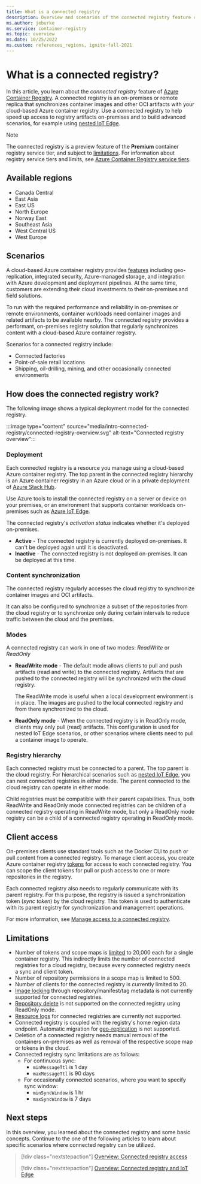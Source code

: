 ```yaml
---
title: What is a connected registry
description: Overview and scenarios of the connected registry feature of Azure Container Registry
ms.author: jeburke
ms.service: container-registry
ms.topic: overview
ms.date: 10/25/2022
ms.custom: references_regions, ignite-fall-2021
---
```


# What is a connected registry? 

In this article, you learn about the *connected registry* feature of [Azure Container Registry](container-registry-intro.md). A connected registry is an on-premises or remote replica that synchronizes container images and other OCI artifacts with your cloud-based Azure container registry. Use a connected registry to help speed up access to registry artifacts on-premises and to build advanced scenarios, for example using [nested IoT Edge](../iot-edge/tutorial-nested-iot-edge.md).

> [!NOTE]
> The connected registry is a preview feature of the **Premium** container registry service tier, and subject to [limitations](#limitations). For information about registry service tiers and limits, see [Azure Container Registry service tiers](container-registry-skus.md).

## Available regions

* Canada Central
* East Asia
* East US
* North Europe
* Norway East
* Southeast Asia
* West Central US
* West Europe

## Scenarios

A cloud-based Azure container registry provides [features](container-registry-intro.md#key-features) including geo-replication, integrated security, Azure-managed storage, and integration with Azure development and deployment pipelines. At the same time, customers are extending their cloud investments to their on-premises and field solutions.

To run with the required performance and reliability in on-premises or remote environments, container workloads need container images and related artifacts to be available nearby. The connected registry provides a performant, on-premises registry solution that regularly synchronizes content with a cloud-based Azure container registry.

Scenarios for a connected registry include:

* Connected factories
* Point-of-sale retail locations
* Shipping, oil-drilling, mining, and other occasionally connected environments

## How does the connected registry work?

The following image shows a typical deployment model for the connected registry.

:::image type="content" source="media/intro-connected-registry/connected-registry-overview.svg" alt-text="Connected registry overview":::

### Deployment

Each connected registry is a resource you manage using a cloud-based Azure container registry. The top parent in the connected registry hierarchy is an Azure container registry in an Azure cloud or in a private deployment of [Azure Stack Hub](/azure-stack/operator/azure-stack-overview).

Use Azure tools to install the connected registry on a server or device on your premises, or an environment that supports container workloads on-premises such as [Azure IoT Edge](../iot-edge/tutorial-nested-iot-edge.md).

The connected registry's *activation status* indicates whether it's deployed on-premises.

* **Active** - The connected registry is currently deployed on-premises. It can't be deployed again until it is deactivated. 
* **Inactive** - The connected registry is not deployed on-premises. It can be deployed at this time.  
 
### Content synchronization

The connected registry regularly accesses the cloud registry to synchronize container images and OCI artifacts. 

It can also be configured to synchronize a subset of the repositories from the cloud registry or to synchronize only during certain intervals to reduce traffic between the cloud and the premises.

### Modes

A connected registry can work in one of two modes: *ReadWrite* or *ReadOnly*

- **ReadWrite mode** - The default mode allows clients to pull and push artifacts (read and write) to the connected registry. Artifacts that are pushed to the connected registry will be synchronized with the cloud registry. 
        
  The ReadWrite mode is useful when a local development environment is in place. The images are pushed to the local connected registry and from there synchronized to the cloud.

- **ReadOnly mode** - When the connected registry is in ReadOnly mode, clients may only pull (read) artifacts. This configuration is used for nested IoT Edge scenarios, or other scenarios where clients need to pull a container image to operate.

### Registry hierarchy

Each connected registry must be connected to a parent. The top parent is the cloud registry. For hierarchical scenarios such as [nested IoT Edge](overview-connected-registry-and-iot-edge.md), you can nest connected registries in either mode. The parent connected to the cloud registry can operate in either mode. 

Child registries must be compatible with their parent capabilities. Thus, both ReadWrite and ReadOnly mode connected registries can be children of a connected registry operating in ReadWrite mode, but only a ReadOnly mode registry can be a child of a connected registry operating in ReadOnly mode.  

## Client access

On-premises clients use standard tools such as the Docker CLI to push or pull content from a connected registry. To manage client access, you create Azure container registry [tokens][repository-scoped-permissions] for access to each connected registry. You can scope the client tokens for pull or push access to one or more repositories in the registry.

Each connected registry also needs to regularly communicate with its parent registry. For this purpose, the registry is issued a synchronization token (*sync token*) by the cloud registry. This token is used to authenticate with its parent registry for synchronization and management operations.

For more information, see [Manage access to a connected registry][overview-connected-registry-access].

## Limitations

- Number of tokens and scope maps is [limited](container-registry-skus.md) to 20,000 each for a single container registry. This indirectly limits the number of connected registries for a cloud registry, because every connected registry needs a sync and client token.
- Number of repository permissions in a scope map is limited to 500.
- Number of clients for the connected registry is currently limited to 20.
- [Image locking](container-registry-image-lock.md) through repository/manifest/tag metadata is not currently supported for connected registries.
- [Repository delete](container-registry-delete.md) is not supported on the connected registry using ReadOnly mode.
- [Resource logs](monitor-service-reference.md#resource-logs) for connected registries are currently not supported.
- Connected registry is coupled with the registry's home region data endpoint. Automatic migration for [geo-replication](container-registry-geo-replication.md) is not supported.
- Deletion of a connected registry needs manual removal of the containers on-premises as well as removal of the respective scope map or tokens in the cloud.
- Connected registry sync limitations are as follows:
  - For continuous sync:
    - `minMessageTtl` is 1 day
    - `maxMessageTtl` is 90 days
  - For occasionally connected scenarios, where you want to specify sync window:
    - `minSyncWindow` is 1 hr
    - `maxSyncWindow` is 7 days

## Next steps

In this overview, you learned about the connected registry and some basic concepts. Continue to the one of the following articles to learn about specific scenarios where connected registry can be utilized.

> [!div class="nextstepaction"]
> [Overview: Connected registry access][overview-connected-registry-access]
> 
> [!div class="nextstepaction"]
> [Overview: Connected registry and IoT Edge][overview-connected-registry-and-iot-edge]

<!-- LINKS - internal -->
[overview-connected-registry-access]:overview-connected-registry-access.md
[overview-connected-registry-and-iot-edge]:overview-connected-registry-and-iot-edge.md
[repository-scoped-permissions]: container-registry-repository-scoped-permissions.md
